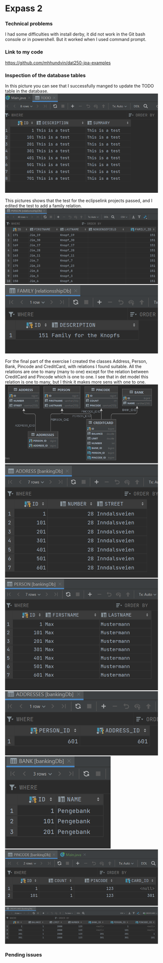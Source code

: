 # Expass 2

### Technical problems
I had some difficulties with install derby, it did not 
work in the Git bash console or in powershell. But it 
worked when I used command prompt.

### Link to my code
https://github.com/mhhundvin/dat250-jpa-examples

### Inspection of the database tables
In this picture you can see that I successfully manged to
update the TODO table in the database.
![img.png](pictures/todoTable.png)

This pictures shows that the test for the eclipselink
projects passed, and I edited the test to add a family relation.
![img.png](pictures/personTable.png)
![img.png](pictures/familyTable.png)

For the final part of the exercise I created the classes
Address, Person, Bank, Pincode and CreditCard, with
relations I found suitable. All the relations are one to
many (many to one) except for the relation between CreditCard
and Pincode which is one to one. I see that in det model this
relation is one to many, but I think it makes more sens with
one to one.
![img.png](pictures/bankingDb.png)
![img.png](pictures/addressTable.png)
![img.png](pictures/bankingPersonTable.png)
![img.png](pictures/addressPersonTable.png)
![img.png](pictures/bankTable.png)
![img.png](pictures/pincodeTable.png)
![img.png](pictures/creditCardTable.png)


### Pending issues